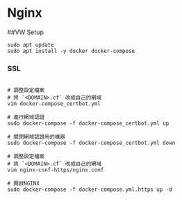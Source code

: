 # Nginx

##VW Setup

```commandline
sudo apt update
sudo apt install -y docker docker-compose
```


### SSL
```commandline

# 調整設定檔案
# 將 `<DOMAIN>.cf` 改成自己的網域
vim docker-compose_certbot.yml

# 進行網域認證
sudo docker-compose -f docker-compose_certbot.yml up
```

```commandline
# 關閉網域認證用的機器
sudo docker-compose -f docker-compose_certbot.yml down

# 調整設定檔案
# 將 `<DOMAIN>.cf` 改成自己的網域
vim nginx-conf-https/nginx.conf 

# 開啟NGINX
sudo docker-compose -f docker-compose.yml.https up -d
```